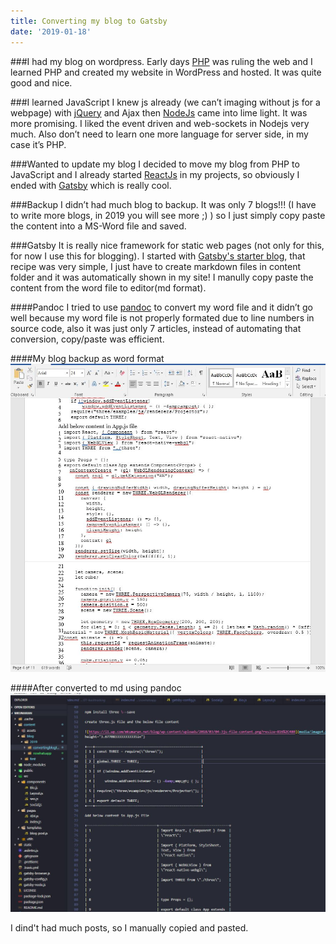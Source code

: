 ```yaml
---
title: Converting my blog to Gatsby
date: '2019-01-18'
---
```


###I had my blog on wordpress.
Early days [PHP](http://php.net/) was ruling the web and I learned PHP and created my website in WordPress and hosted. It was quite good and nice.

###I learned JavaScript
I knew js already (we can’t imaging without js for a webpage) with [jQuery](https://jquery.com/) and Ajax then [NodeJs](https://nodejs.org/) came into lime light. It was more promising. I liked the event driven and web-sockets in Nodejs very much. Also don’t need to learn one more language for server side, in my case it’s PHP.

###Wanted to update my blog
I decided to move my blog from PHP to JavaScript and I already started [ReactJs](https://reactjs.org/) in my projects, so obviously I ended with [Gatsby](https://www.gatsbyjs.org/) which is really cool.

###Backup
I didn’t had much blog to backup. It was only 7 blogs!!! (I have to write more blogs, in 2019 you will see more ;) ) so I just simply copy paste the content into a MS-Word file and saved.

###Gatsby
It is really nice framework for static web pages (not only for this, for now I use this for blogging). I started with [Gatsby's starter blog](https://www.gatsbyjs.org/starters/gatsbyjs/gatsby-starter-blog/), that recipe was very simple, I just have to create markdown files in content folder and it was automatically shown in my site! I manully copy paste the content from the word file to editor(md format).

####Pandoc
I tried to use [pandoc](https://pandoc.org/) to convert my word file and it didn’t go well because my word file is not properly formated due to line numbers in source code, also it was just only 7 articles, instead of automating that conversion, copy/paste was efficient.

####My blog backup as word format
![word file](./word-file.jpg)

####After converted to md using pandoc
![pandoc conveted from docx to md](./pandoc-coverted-to-md.jpg)

I dind't had much posts, so I manually copied and pasted.